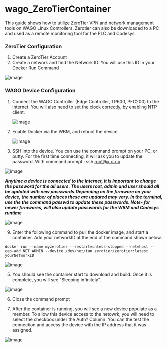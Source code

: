 # wago_ZeroTierContainer
This guide shows how to utilize ZeroTier VPN and network management tools on WAGO Linux Controllers. Zerotier can also be downloaded to a PC and used as a remote monitoring tool for the PLC and Codesys. 

### ZeroTier Configuration
1. Create a ZeroTier Account
2. Create a network and find the Network ID. You will use this ID in your Docker Run Command

![image](https://github.com/mpsaltis/wago_ZeroTierContainer/assets/90796089/665ef967-7437-4692-bb22-25665be0e8e6)


### WAGO Device Configuration
1. Connect the WAGO Controller (Edge Controller, TP600, PFC200)  to the internet. You will also need to set the clock correctly, by enabling NTP client.

   ![image](https://github.com/mpsaltis/wago_ZeroTierContainer/assets/90796089/1b31c407-7e13-4c10-b791-9572ff884c7a)
   
3. Enable Docker via the WBM, and reboot the device.
   
   ![image](https://github.com/mpsaltis/wago_ZeroTierContainer/assets/90796089/4691ebe0-117c-44cf-b0e3-7f51901c2bfc)
   
6. SSH into the device. You can use the command prompt on your PC, or putty. For the first time connecting, it will ask you to update the password. With command prompt : ssh root@x.x.x.x

 ![image](https://github.com/mpsaltis/wago_ZeroTierContainer/assets/90796089/e10a96be-1f3a-4cff-82af-0a3e26cdffb0)
 
   ***Anytime a device is connected to the internet, it is important to change the password for the all users. The users root, admin and user should all be updated with new passwords.Depending on the firmware on your device, the number of places these are updated may vary. In the terminal, use the the command passwd to update these passwords. Note- for newer firmwares, will also update passwords for the WBM and Codesys runtime***

![image](https://github.com/mpsaltis/wago_ZeroTierContainer/assets/90796089/614f9f85-7128-4ef6-956f-1b17a9822cf9)


9. Enter the following command to pull the docker image, and start a container. Add your networkID at the end of the command shown below.
```
docker run --name myzerotier --restart=unless-stopped --net=host --cap-add NET_ADMIN --device /dev/net/tun zerotier/zerotier:latest yourNetworkID
```
![image](https://github.com/mpsaltis/wago_ZeroTierContainer/assets/90796089/2c4b0b95-4fe0-45ba-9836-7757e6001bc2)


5. You should see the container start to download and build. Once it is complete, you will see “Sleeping infinitely”. 

  ![image](https://github.com/mpsaltis/wago_ZeroTierContainer/assets/90796089/d0426dd5-3d72-4682-b3e9-ac436e7971ce)

6.	Close the command prompt

7.	After the container is running, you will see a new device populate as a member. To allow this device access to the netowrk, you will need to select the checkbox under the Auth? Column. You can the test the connection and access the device with the  IP address that it was assigned.

![image](https://github.com/mpsaltis/wago_ZeroTierContainer/assets/90796089/dc6eb501-0e62-456a-a308-7bfcdee6ae5a)
